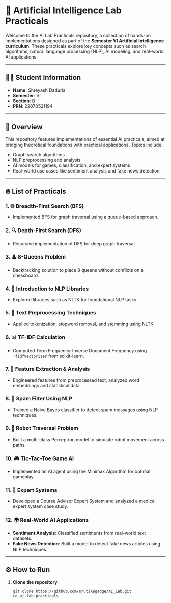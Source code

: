 # 🎯 Artificial Intelligence Lab Practicals

Welcome to the AI Lab Practicals repository, a collection of hands-on implementations designed as part of the **Semester VI Artificial Intelligence curriculum**. These practicals explore key concepts such as search algorithms, natural language processing (NLP), AI modeling, and real-world AI applications.

---

## 👨‍🎓 Student Information

- **Name**: Shreyash Daduria  
- **Semester**: VI  
- **Section**: B  
- **PRN**: 22070521194  

---

## 📌 Overview

This repository features implementations of essential AI practicals, aimed at bridging theoretical foundations with practical applications. Topics include:

- Graph search algorithms  
- NLP preprocessing and analysis  
- AI models for games, classification, and expert systems  
- Real-world use cases like sentiment analysis and fake news detection  

---

## 🔥 List of Practicals

### 1. 🌐 Breadth-First Search (BFS)
- Implemented BFS for graph traversal using a queue-based approach.

### 2. 🔍 Depth-First Search (DFS)
- Recursive implementation of DFS for deep graph traversal.

### 3. ♟️ 8-Queens Problem
- Backtracking solution to place 8 queens without conflicts on a chessboard.

### 4. 📖 Introduction to NLP Libraries
- Explored libraries such as NLTK for foundational NLP tasks.

### 5. 📝 Text Preprocessing Techniques
- Applied tokenization, stopword removal, and stemming using NLTK.

### 6. 📊 TF-IDF Calculation
- Computed Term Frequency-Inverse Document Frequency using `TfidfVectorizer` from scikit-learn.

### 7. 🔬 Feature Extraction & Analysis
- Engineered features from preprocessed text; analyzed word embeddings and statistical data.

### 8. 📩 Spam Filter Using NLP
- Trained a Naïve Bayes classifier to detect spam messages using NLP techniques.

### 9. 🤖 Robot Traversal Problem
- Built a multi-class Perceptron model to simulate robot movement across paths.

### 10. 🎮 Tic-Tac-Toe Game AI
- Implemented an AI agent using the Minimax Algorithm for optimal gameplay.

### 11. 🏥 Expert Systems
- Developed a Course Advisor Expert System and analyzed a medical expert system case study.

### 12. 🌍 Real-World AI Applications
- **Sentiment Analysis**: Classified sentiments from real-world text datasets.  
- **Fake News Detection**: Built a model to detect fake news articles using NLP techniques.

---

## ⚙️ How to Run

1. **Clone the repository**:
   ```bash
   git clone https://github.com/Krutikagadge/AI_Lab.git
   cd ai-lab-practicals
